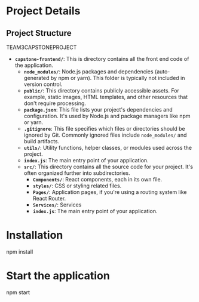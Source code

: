 # Project Details 

## Project Structure 

TEAM3CAPSTONEPROJECT
- **`capstone-frontend/`**: This is directory contains all the front end code of the application.
  - **`node_modules/`**: Node.js packages and dependencies (auto-generated by npm or yarn). This folder is typically not included in version control.
  - **`public/`**: This directory contains publicly accessible assets. For example, static images, HTML templates, and other resources that don't require processing.
  - **`package.json`**: This file lists your project's dependencies and configuration. It's used by Node.js and package managers like npm or yarn.
  - **`.gitignore`**: This file specifies which files or directories should be ignored by Git. Commonly ignored files include `node_modules/` and build artifacts.
  - **`utils/`**: Utility functions, helper classes, or modules used across the project.
  - **`index.js`**: The main entry point of your application.
  - **`src/`**: This directory contains all the source code for your project. It's often organized further into subdirectories.
    - **`Components/`**: React components, each in its own file.
    - **`styles/`**: CSS or styling related files.
    - **`Pages/`**: Application pages, if you're using a routing system like React Router.
    - **`Services/`**: Services
    - **`index.js`**: The main entry point of your application.

# Installation
npm install

# Start the application
npm start


